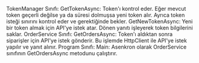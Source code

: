 TokenManager Sınıfı:
GetTokenAsync: Token'ı kontrol eder. Eğer mevcut token geçerli değilse ya da süresi dolmuşsa yeni token alır. Ayrıca token isteği sınırını kontrol eder ve gerektiğinde bekler.
GetNewTokenAsync: Yeni bir token almak için API'ye istek atar. Dönen yanıtı işleyerek token bilgilerini saklar.
OrderService Sınıfı:
GetOrdersAsync: Token'ı aldıktan sonra siparişler için API'ye istek gönderir. Bu işlemde HttpClient ile API'ye istek yapılır ve yanıt alınır.
Program Sınıfı:
Main: Asenkron olarak OrderService sınıfının GetOrdersAsync metodunu çalıştırır.